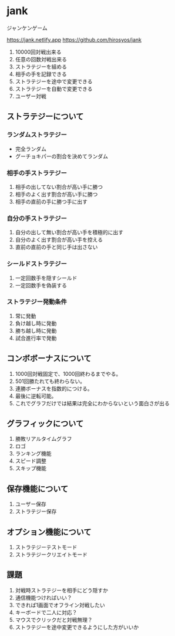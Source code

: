 # jank
ジャンケンゲーム



https://jank.netlify.app
https://github.com/hirosyos/jank

1. 10000回対戦出来る
2. 任意の回数対戦出来る
3. ストラテジーを組める
4. 相手の手を記録できる
5. ストラテジーを途中で変更できる
6. ストラテジーを自動で変更できる
7. ユーザー対戦

## ストラテジーについて

### ランダムストラテジー
* 完全ランダム
* グーチョキパーの割合を決めてランダム

### 相手の手ストラテジー
1. 相手の出してない割合が高い手に勝つ
2. 相手のよく出す割合が高い手に勝つ
3. 相手の直前の手に勝つ手に出す

### 自分の手ストラテジー
1. 自分の出して無い割合が高い手を積極的に出す
2. 自分のよく出す割合が高い手を控える
3. 直前の直前の手と同じ手は出さない

### シールドストラテジー
1. 一定回数手を隠すシールド
2. 一定回数手を偽装する


### ストラテジー発動条件
1. 常に発動
2. 負け越し時に発動
3. 勝ち越し時に発動
4. 試合進行率で発動

## コンボボーナスについて
1. 1000回対戦固定で、1000回終わるまでやる。
2. 501回勝たれても終わらない。
3. 連勝ボーナスを指数的につける。
4. 最後に逆転可能。
5. これでグラフだけでは結果は完全にわからないという面白さが出る


## グラフィックについて
1. 勝敗リアルタイムグラフ
2. ロゴ
3. ランキング機能
4. スピード調整
5. スキップ機能

## 保存機能について
1. ユーザー保存
2. ストラテジー保存

## オプション機能について
1. ストラテジーテストモード
2. ストラテジークリエイトモード

## 課題
1. 対戦時ストラテジーを相手にどう隠すか
2. 通信機能つければいい？
3. できれば1画面でオフライン対戦したい
4. キーボードで二人に対応？
5. マウスでクリックだと対戦無理？
6. ストラテジーを途中変更できるようにした方がいいか